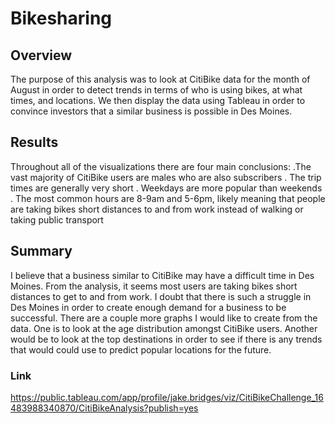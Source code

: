 # Bikesharing

## Overview
The purpose of this analysis was to look at CitiBike data for the month of August in order to detect trends in terms of who is using bikes, at what times, and locations. We then display the data using Tableau in order to convince investors that a similar business is possible in Des Moines.

## Results
Throughout all of the visualizations there are four main conclusions:
.The vast majority of CitiBike users are males who are also subscribers
. The trip times are generally very short
. Weekdays are more popular than weekends
. The most common hours are 8-9am and 5-6pm, likely meaning that people are taking bikes short distances to and from work instead of walking or taking public transport

## Summary
I believe that a business similar to CitiBike may have a difficult time in Des Moines. From the analysis, it seems most users are taking bikes short distances to get to and from work. I doubt that there is such a struggle in Des Moines in order to create enough demand for a business to be successful. There are a couple more graphs I would like to create from the data. One is to look at the age distribution amongst CitiBike users. Another would be to look at the top destinations in order to see if there is any trends that would could use to predict popular locations for the future.

### Link 
https://public.tableau.com/app/profile/jake.bridges/viz/CitiBikeChallenge_16483988340870/CitiBikeAnalysis?publish=yes
